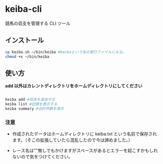 # keiba-cli

競馬の収支を管理する CLI ツール

## インストール

```sh
cp keiba.sh ~/bin/keiba #keibaという名の実行ファイルになる。
chmod +x ~/bin/keiba
```

## 使い方

**add 以外はカレントディレクトリをホームディレクトリにしてください**

```sh

keiba add #収支を追加する
keiba list #記録を表示する
keiba summary #合計件数を表示
```

### 注意

- 作成されたデータはホームディレクトリに keiba.txt という名前で保存されます。（そこの拡張していたら混乱したので今は諦めました。）

* レース名は""無しでもかけますがスペースがあるとエラーを起こすかもしれないので気をつけてください。
